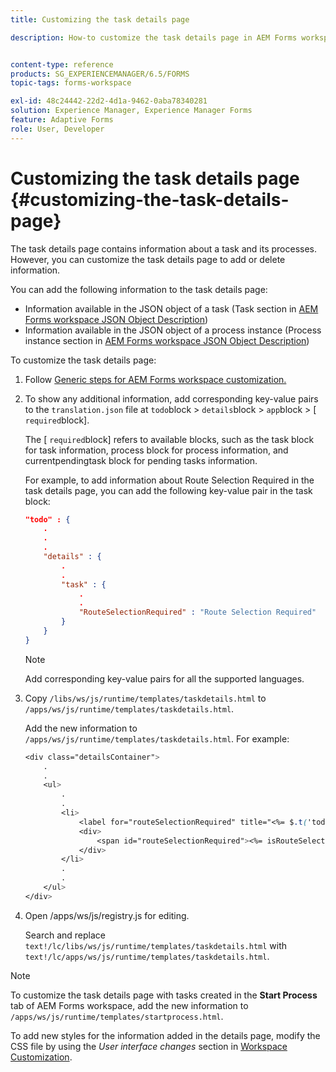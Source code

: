 ```yaml
---
title: Customizing the task details page

description: How-to customize the task details page in AEM Forms workspace to modify the default information displayed about a task.


content-type: reference
products: SG_EXPERIENCEMANAGER/6.5/FORMS
topic-tags: forms-workspace

exl-id: 48c24442-22d2-4d1a-9462-0aba78340281
solution: Experience Manager, Experience Manager Forms
feature: Adaptive Forms
role: User, Developer
---
```

# Customizing the task details page {#customizing-the-task-details-page}

The task details page contains information about a task and its processes. However, you can customize the task details page to add or delete information.

You can add the following information to the task details page:

* Information available in the JSON object of a task (Task section in [AEM Forms workspace JSON Object Description](/help/forms/using/html-workspace-json-object-description.md))
* Information available in the JSON object of a process instance (Process instance section in [AEM Forms workspace JSON Object Description](/help/forms/using/html-workspace-json-object-description.md))

To customize the task details page:

1. Follow [Generic steps for AEM Forms workspace customization.](/help/forms/using/generic-steps-html-workspace-customization.md)
1. To show any additional information, add corresponding key-value pairs to the `translation.json` file at `todo`block > `details`block > `app`block > [ `required`block].

   The [ `required`block] refers to available blocks, such as the task block for task information, process block for process information, and currentpendingtask block for pending tasks information.

   For example, to add information about Route Selection Required in the task details page, you can add the following key-value pair in the task block:

   ```json
   "todo" : {
       .
       .
       .
       "details" : {
           .
           .
           "task" : {
               .
               .
               "RouteSelectionRequired" : "Route Selection Required"
           }
       }
   }
   ```

   >[!NOTE]
   >
   >Add corresponding key-value pairs for all the supported languages.

1. Copy `/libs/ws/js/runtime/templates/taskdetails.html` to `/apps/ws/js/runtime/templates/taskdetails.html`.

   Add the new information to `/apps/ws/js/runtime/templates/taskdetails.html`. For example:

   ```css
   <div class="detailsContainer">
       .
       .
       <ul>
           .
           .
           <li>
               <label for="routeSelectionRequired" title="<%= $.t('todo.details.task.RouteSelectionRequired')%>"><%= $.t('todo.details.task.RouteSelectionRequired')%></label>
               <div>
                   <span id="routeSelectionRequired"><%= isRouteSelectionRequired != null ? isRouteSelectionRequired : ''%></span>
               </div>
           </li>
           .
           .
       </ul>
   </div>
   ```

1. Open /apps/ws/js/registry.js for editing.

   Search and replace `text!/lc/libs/ws/js/runtime/templates/taskdetails.html` with `text!/lc/apps/ws/js/runtime/templates/taskdetails.html`.

>[!NOTE]
>
>To customize the task details page with tasks created in the **Start Process** tab of AEM Forms workspace, add the new information to `/apps/ws/js/runtime/templates/startprocess.html`.
>
>To add new styles for the information added in the details page, modify the CSS file by using the *User interface changes* section in [Workspace Customization](changing-locale-user-interface.md).
